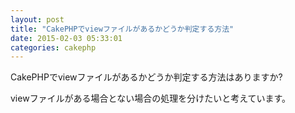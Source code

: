 ```yaml
---
layout: post
title: "CakePHPでviewファイルがあるかどうか判定する方法"
date: 2015-02-03 05:33:01
categories: cakephp
---
```

<p>CakePHPでviewファイルがあるかどうか判定する方法はありますか?</p>

<p>viewファイルがある場合とない場合の処理を分けたいと考えています。</p>
